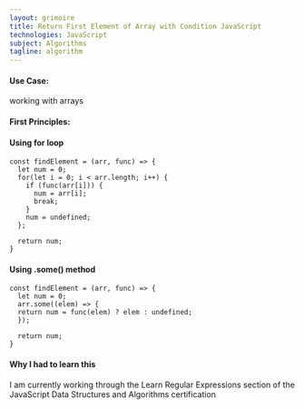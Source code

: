 ```yaml
---
layout: grimoire
title: Return First Element of Array with Condition JavaScript
technologies: JavaScript
subject: Algorithms
tagline: algorithm
---
```


#### Use Case:
working with arrays
#### First Principles:

#### Using for loop
```
const findElement = (arr, func) => {
  let num = 0;
  for(let i = 0; i < arr.length; i++) {
    if (func(arr[i])) {
      num = arr[i];
      break;
    }
    num = undefined;
  };

  return num;
}
```
#### Using .some() method
```
const findElement = (arr, func) => {
  let num = 0;
  arr.some((elem) => {
  return num = func(elem) ? elem : undefined;
  });

  return num;
}
```

#### Why I had to learn this
I am currently working through the Learn Regular Expressions section of the JavaScript Data Structures and Algorithms certification
